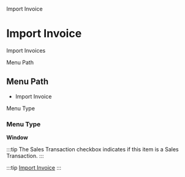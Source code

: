 
Import Invoice
# Import Invoice


Import Invoices

Menu Path
## Menu Path



- Import Invoice

Menu Type
### Menu Type

**Window**

:::tip
The Sales Transaction checkbox indicates if this item is a Sales Transaction.
:::

:::tip
[Import Invoice](functional-guide/window/window-import-invoice.md)
:::